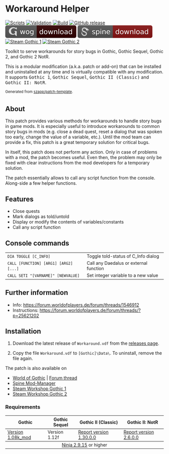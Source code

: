 # Workaround Helper

[![Scripts](https://github.com/szapp/Workaround/actions/workflows/scripts.yml/badge.svg)](https://github.com/szapp/Workaround/actions/workflows/scripts.yml)
[![Validation](https://github.com/szapp/Workaround/actions/workflows/validation.yml/badge.svg)](https://github.com/szapp/Workaround/actions/workflows/validation.yml)
[![Build](https://github.com/szapp/Workaround/actions/workflows/build.yml/badge.svg)](https://github.com/szapp/Workaround/actions/workflows/build.yml)
[![GitHub release](https://img.shields.io/github/v/release/szapp/Workaround.svg)](https://github.com/szapp/Workaround/releases/latest)  
[![World of Gothic](https://raw.githubusercontent.com/szapp/patch-template/main/.github/actions/initialization/badges/wog.svg)](https://www.worldofgothic.de/dl/download_614.htm)
[![Spine](https://raw.githubusercontent.com/szapp/patch-template/main/.github/actions/initialization/badges/spine.svg)](https://clockwork-origins.com/spine)
[![Steam Gothic 1](https://img.shields.io/badge/steam-Gothic%201-2a3f5a?logo=steam&labelColor=1b2838)](https://steamcommunity.com/sharedfiles/filedetails/?id=2787275653)
[![Steam Gothic 2](https://img.shields.io/badge/steam-Gothic%202-2a3f5a?logo=steam&labelColor=1b2838)](https://steamcommunity.com/sharedfiles/filedetails/?id=2787275237)

Toolkit to serve workarounds for story bugs in Gothic, Gothic Sequel, Gothic 2, and Gothic 2 NotR.

This is a modular modification (a.k.a. patch or add-on) that can be installed and uninstalled at any time and is virtually compatible with any modification.
It supports <kbd>Gothic 1</kbd>, <kbd>Gothic Sequel</kbd>, <kbd>Gothic II (Classic)</kbd> and <kbd>Gothic II: NotR</kbd>.

<sup>Generated from [szapp/patch-template](https://github.com/szapp/patch-template).</sup>

## About

This patch provides various methods for workarounds to handle story bugs in game mods.
It is especially useful to introduce workarounds to common story bugs in mods (e.g. close a dead quest, reset a dialog that was spoken too early, change the value of a variable, etc.).
Until the mod team can provide a fix, this patch is a great temporary solution for critical bugs.

In itself, this patch does not perform any action.
Only in case of problems with a mod, the patch becomes useful.
Even then, the problem may only be fixed with clear instructions from the mod developers for a temporary solution.

The patch essentially allows to call any script function from the console.
Along-side a few helper functions.

## Features

- Close quests
- Mark dialogs as told/untold
- Display or modify the contents of variables/constants
- Call any script function

## Console commands

<table>
  <tbody>
    <tr>
      <td><code>DIA TOGGLE [C_INFO]</code></td>
      <td>Toggle told-status of C_Info dialog</td>
    </tr>
    <tr>
      <td><code>CALL [FUNCTION] [ARG1] [ARG2] [...]</code></td>
      <td>Call any Daedalus or external function</td>
    </tr>
    <tr>
      <td><code>CALL SETI "[VARNAME]" [NEWVALUE]</code></td>
      <td>Set integer variable to a new value</td>
    </tr>
  </tbody>
</table>

## Further information

- Info: https://forum.worldofplayers.de/forum/threads/1546912
- Instructions: https://forum.worldofplayers.de/forum/threads/?p=25621202

## Installation

1. Download the latest release of `Workaround.vdf` from the [releases page](https://github.com/szapp/Workaround/releases/latest).

2. Copy the file `Workaround.vdf` to `[Gothic]\Data\`. To uninstall, remove the file again.

The patch is also available on
- [World of Gothic](https://www.worldofgothic.de/dl/download_614.htm) | [Forum thread](https://forum.worldofplayers.de/forum/threads/1546912)
- [Spine Mod-Manager](https://clockwork-origins.com/spine/)
- [Steam Workshop Gothic 1](https://steamcommunity.com/sharedfiles/filedetails/?id=2787275653)
- [Steam Workshop Gothic 2](https://steamcommunity.com/sharedfiles/filedetails/?id=2787275237)

### Requirements

<table><thead><tr><th>Gothic</th><th>Gothic Sequel</th><th>Gothic II (Classic)</th><th>Gothic II: NotR</th></tr></thead>
<tbody><tr><td><a href="https://www.worldofgothic.de/dl/download_34.htm">Version 1.08k_mod</a></td><td>Version 1.12f</td><td><a href="https://www.worldofgothic.de/dl/download_278.htm">Report version 1.30.0.0</a></td><td><a href="https://www.worldofgothic.de/dl/download_278.htm">Report version 2.6.0.0</a></td></tr></tbody>
<tbody><tr><td colspan="4" align="center"><a href="https://github.com/szapp/Ninja/wiki#wiki-content">Ninja 2.9.15</a> or higher</td></tr></tbody></table>

<!--

If you are interested in writing your own patch, please do not copy this patch!
Instead refer to the PATCH TEMPLATE to build a foundation that is customized to your needs!
The patch template can found at https://github.com/szapp/patch-template.

-->

